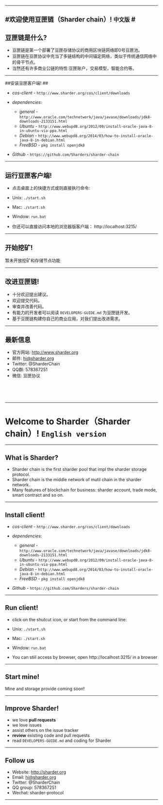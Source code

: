 -----
#欢迎使用豆匣链（Sharder chain）! `中文版` #
----
## 豆匣链是什么? ##
- 豆匣链是第一个部署了豆匣存储协议的商用区块链网络即0号豆匣池。
- 豆匣链在豆匣协议中充当了多链结构的中间锚定网络，类似于传统通信网络中的骨干节点。
- 当然还有许多商业公链的特性:豆匣账户，交易模型，智能合约等。

----
##安装豆匣客户端! ##

  - *cos-client* - `http://www.sharder.org/cos/client/downloads`

  - *dependencies*:
    - *general* - `http://www.oracle.com/technetwork/java/javase/downloads/jdk8-downloads-2133151.html`
    - *Ubuntu* - `http://www.webupd8.org/2012/09/install-oracle-java-8-in-ubuntu-via-ppa.html`
    - *Debian* - `http://www.webupd8.org/2014/03/how-to-install-oracle-java-8-in-debian.html`
    - *FreeBSD* - `pkg install openjdk8`

  - *Github* - `https://github.com/Sharders/sharder-chain`
  
----
## 运行豆匣客户端! ##

  - 点击桌面上的快捷方式或则直接执行命令:
  - Unix: `./start.sh`
  - Mac: `./start.sh`
  - Window: `run.bat`

  - 你还可以直接访问本地的浏览器版客户端： http://localhost:3215/

----
## 开始挖矿! ##

  暂未开放挖矿和存储节点功能

----
## 改进豆匣链! ##

  - 十分欢迎提出建议。
  - 欢迎提交代码。
  - 审查并改善代码。
  - 有能力的开发者可以阅读 `DEVELOPERS-GUIDE.md` 为豆匣链开发。
  - 基于豆匣链构建你自己的商业应用，对我们提出改进需求。
----
## 最新信息 ##

  - 官方网站: http://www.sharder.org
  - 邮件: hi@sharder.org
  - Twitter: @SharderChain
  - QQ群: 578367251
  - 微信: 豆匣协议
    
<br/>
<br/>
<br/>

----
# Welcome to Sharder（Sharder chain）! `English version` #

----
## What is Sharder? ##
- Sharder chain is the first sharder pool that impl the sharder storage protocol.
- Sharder chain is the middle network of mutil chain in the sharder network.
- Many features of blockchain for business: sharder account, trade mode, smart contract and so on.
----
## Install client! ##

  - *cos-client* - `http://www.sharder.org/cos/client/downloads`

  - *dependencies*:
    - *general* - `http://www.oracle.com/technetwork/java/javase/downloads/jdk8-downloads-2133151.html`
    - *Ubuntu* - `http://www.webupd8.org/2012/09/install-oracle-java-8-in-ubuntu-via-ppa.html`
    - *Debian* - `http://www.webupd8.org/2014/03/how-to-install-oracle-java-8-in-debian.html`
    - *FreeBSD* - `pkg install openjdk8`

  - *Github* - `https://github.com/Sharders/sharder-chain`
  
----
## Run client! ##

  - click on the shutcut icon, or start from the command line:
  - Unix: `./start.sh`
  - Mac: `./start.sh`
  - Window: `run.bat`

  - You can stiil access by browser, open http://localhost:3215/ in a browser

----
## Start mine! ##

Mine and storage provide coming soon!

----
## Improve Sharder! ##

  - we love **pull requests**
  - we love issues
  - assist others on the issue tracker
  - **review** existing code and pull requests
  - read `DEVELOPERS-GUIDE.md` and coding for Sharder

----
## Follow us ##

  - Website: http://sharder.org
  - Email: hi@sharder.org
  - Twitter: @SharderChain
  - QQ group: 578367251
  - Wechat: sharder-protocol
    
----

